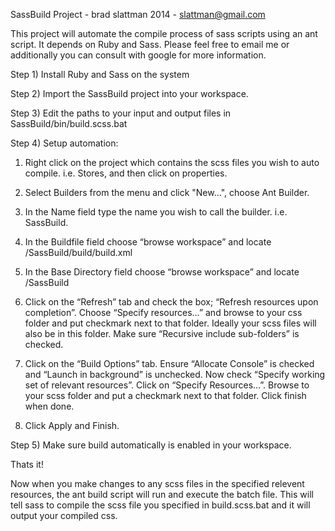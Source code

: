 SassBuild Project - brad slattman 2014 - slattman@gmail.com

This project will automate the compile process of sass scripts using an ant script. It depends on Ruby and Sass.
Please feel free to email me or additionally you can consult with google for more information.

Step 1)
Install Ruby and Sass on the system

Step 2)
Import the SassBuild project into your workspace.

Step 3)
Edit the paths to your input and output files in SassBuild/bin/build.scss.bat

Step 4)
Setup automation:

1) Right click on the project which contains the scss files you wish to auto compile. i.e. Stores, and then click on properties.
	
2) Select Builders from the menu and click "New…", choose Ant Builder.

3) In the Name field type the name you wish to call the builder. i.e. SassBuild.

4) In the Buildfile field choose “browse workspace” and locate /SassBuild/build/build.xml

5) In the Base Directory field choose “browse workspace” and locate /SassBuild

6) Click on the “Refresh” tab and check the box; “Refresh resources upon completion”. Choose “Specify resources…” and browse to your css folder and put checkmark next to that folder. Ideally your scss files will also be in this folder. Make sure “Recursive include sub-folders” is checked.

7) Click on the “Build Options” tab. Ensure “Allocate Console” is checked and “Launch in background” is unchecked. Now check “Specify working set of relevant resources”. Click on “Specify Resources…”. Browse to your scss folder and put a checkmark next to that folder. Click finish when done.

8) Click Apply and Finish.

Step 5)
Make sure build automatically is enabled in your workspace.


Thats it!

Now when you make changes to any scss files in the specified relevent resources, the ant build script will run and execute the batch file. This will tell sass to compile the scss file you specified in build.scss.bat and it will output your compiled css.



